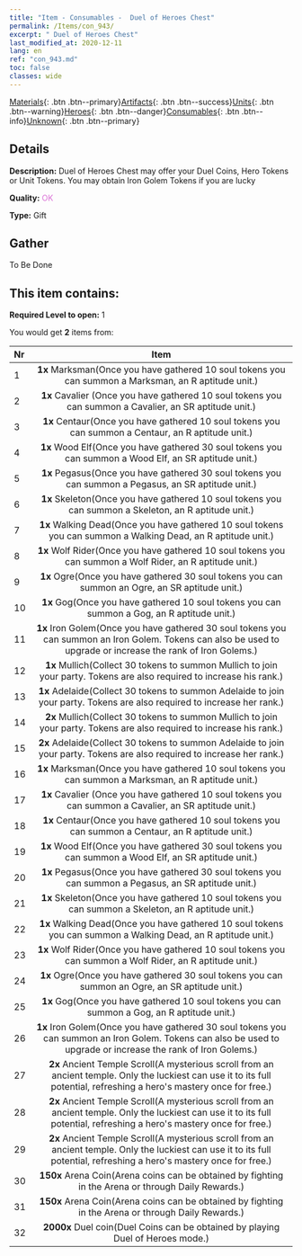 ```yaml
---
title: "Item - Consumables -  Duel of Heroes Chest"
permalink: /Items/con_943/
excerpt: " Duel of Heroes Chest"
last_modified_at: 2020-12-11
lang: en
ref: "con_943.md"
toc: false
classes: wide
---
```

 [Materials](/Items/){: .btn .btn--primary}[Artifacts](/Items/Artifacts/){: .btn .btn--success}[Units](/Items/Units/){: .btn .btn--warning}[Heroes](/Items/Heroes/){: .btn .btn--danger}[Consumables](/Items/Consumables/){: .btn .btn--info}[Unknown](/Items/Unknown/){: .btn .btn--primary}

## Details
 **Description:** Duel of Heroes Chest may offer your Duel Coins, Hero Tokens or Unit Tokens. You may obtain Iron Golem Tokens if you are lucky

 **Quality:** <span style="color: #DA70D6">OK</span>

 **Type:** Gift

## Gather

  To Be Done

## This item contains:

 **Required Level to open:** 1

 You would get **2** items  from:

  | Nr |      Item    |
  |:---|:------------:|
  | 1 |  **1x** Marksman(Once you have gathered 10 soul tokens you can summon a Marksman, an R aptitude unit.) | 
  | 2 |  **1x** Cavalier (Once you have gathered 10 soul tokens you can summon a Cavalier, an SR aptitude unit.) | 
  | 3 |  **1x** Centaur(Once you have gathered 10 soul tokens you can summon a Centaur, an R aptitude unit.) | 
  | 4 |  **1x** Wood Elf(Once you have gathered 30 soul tokens you can summon a Wood Elf, an SR aptitude unit.) | 
  | 5 |  **1x** Pegasus(Once you have gathered 30 soul tokens you can summon a Pegasus, an SR aptitude unit.) | 
  | 6 |  **1x** Skeleton(Once you have gathered 10 soul tokens you can summon a Skeleton, an R aptitude unit.) | 
  | 7 |  **1x** Walking Dead(Once you have gathered 10 soul tokens you can summon a Walking Dead, an R aptitude unit.) | 
  | 8 |  **1x** Wolf Rider(Once you have gathered 10 soul tokens you can summon a Wolf Rider, an R aptitude unit.) | 
  | 9 |  **1x** Ogre(Once you have gathered 30 soul tokens you can summon an Ogre, an SR aptitude unit.) | 
  | 10 |  **1x** Gog(Once you have gathered 10 soul tokens you can summon a Gog, an R aptitude unit.) | 
  | 11 |  **1x** Iron Golem(Once you have gathered 30 soul tokens you can summon an Iron Golem. Tokens can also be used to upgrade or increase the rank of Iron Golems.) | 
  | 12 |  **1x** Mullich(Collect 30 tokens to summon Mullich to join your party. Tokens are also required to increase his rank.) | 
  | 13 |  **1x** Adelaide(Collect 30 tokens to summon Adelaide to join your party. Tokens are also required to increase her rank.) | 
  | 14 |  **2x** Mullich(Collect 30 tokens to summon Mullich to join your party. Tokens are also required to increase his rank.) | 
  | 15 |  **2x** Adelaide(Collect 30 tokens to summon Adelaide to join your party. Tokens are also required to increase her rank.) | 
  | 16 |  **1x** Marksman(Once you have gathered 10 soul tokens you can summon a Marksman, an R aptitude unit.) | 
  | 17 |  **1x** Cavalier (Once you have gathered 10 soul tokens you can summon a Cavalier, an SR aptitude unit.) | 
  | 18 |  **1x** Centaur(Once you have gathered 10 soul tokens you can summon a Centaur, an R aptitude unit.) | 
  | 19 |  **1x** Wood Elf(Once you have gathered 30 soul tokens you can summon a Wood Elf, an SR aptitude unit.) | 
  | 20 |  **1x** Pegasus(Once you have gathered 30 soul tokens you can summon a Pegasus, an SR aptitude unit.) | 
  | 21 |  **1x** Skeleton(Once you have gathered 10 soul tokens you can summon a Skeleton, an R aptitude unit.) | 
  | 22 |  **1x** Walking Dead(Once you have gathered 10 soul tokens you can summon a Walking Dead, an R aptitude unit.) | 
  | 23 |  **1x** Wolf Rider(Once you have gathered 10 soul tokens you can summon a Wolf Rider, an R aptitude unit.) | 
  | 24 |  **1x** Ogre(Once you have gathered 30 soul tokens you can summon an Ogre, an SR aptitude unit.) | 
  | 25 |  **1x** Gog(Once you have gathered 10 soul tokens you can summon a Gog, an R aptitude unit.) | 
  | 26 |  **1x** Iron Golem(Once you have gathered 30 soul tokens you can summon an Iron Golem. Tokens can also be used to upgrade or increase the rank of Iron Golems.) | 
  | 27 |  **2x** Ancient Temple Scroll(A mysterious scroll from an ancient temple. Only the luckiest can use it to its full potential, refreshing a hero's mastery once for free.) | 
  | 28 |  **2x** Ancient Temple Scroll(A mysterious scroll from an ancient temple. Only the luckiest can use it to its full potential, refreshing a hero's mastery once for free.) | 
  | 29 |  **2x** Ancient Temple Scroll(A mysterious scroll from an ancient temple. Only the luckiest can use it to its full potential, refreshing a hero's mastery once for free.) | 
  | 30 |  **150x** Arena Coin(Arena coins can be obtained by fighting in the Arena or through Daily Rewards.) | 
  | 31 |  **150x** Arena Coin(Arena coins can be obtained by fighting in the Arena or through Daily Rewards.) | 
  | 32 |  **2000x** Duel coin(Duel Coins can be obtained by playing Duel of Heroes mode.) | 
